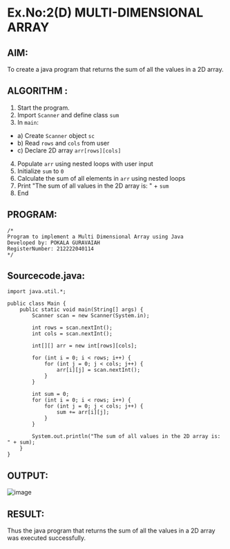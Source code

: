 # Ex.No:2(D) MULTI-DIMENSIONAL ARRAY

## AIM:
To create a java program that returns the sum of all the values in a 2D array.
## ALGORITHM :
1.	Start the program.
2.	Import `Scanner` and define class `sum`
3.	In `main`:
-	a) Create `Scanner` object `sc`
-	b) Read `rows` and `cols` from user
-	c) Declare 2D array `arr[rows][cols]`
4.	Populate `arr` using nested loops with user input
5.	Initialize `sum` to `0`
6.	Calculate the sum of all elements in `arr` using nested loops
7.	Print "The sum of all values in the 2D array is: " + `sum`
8.	End
## PROGRAM:
 ```
/*
Program to implement a Multi Dimensional Array using Java
Developed by: POKALA GURAVAIAH
RegisterNumber: 212222040114
*/
```

## Sourcecode.java:
```
import java.util.*;

public class Main {
    public static void main(String[] args) {
        Scanner scan = new Scanner(System.in);

        int rows = scan.nextInt();
        int cols = scan.nextInt();

        int[][] arr = new int[rows][cols];

        for (int i = 0; i < rows; i++) {
            for (int j = 0; j < cols; j++) {
                arr[i][j] = scan.nextInt();
            }
        }

        int sum = 0;
        for (int i = 0; i < rows; i++) {
            for (int j = 0; j < cols; j++) {
                sum += arr[i][j];
            }
        }

        System.out.println("The sum of all values in the 2D array is: " + sum);
    }
}
```
## OUTPUT:
![image](https://github.com/user-attachments/assets/de07dd58-9823-4386-a4ee-d8df76ab9b65)
## RESULT:
Thus the java program that returns the sum of all the values in a 2D array was executed successfully.


